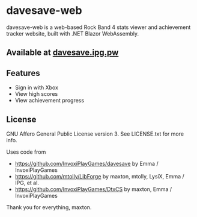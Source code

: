 # davesave-web

davesave-web is a web-based Rock Band 4 stats viewer and achievement tracker
website, built with .NET Blazor WebAssembly.

## Available at [davesave.ipg.pw](https://davesave.ipg.pw)

## Features

* Sign in with Xbox
* View high scores
* View achievement progress

## License

GNU Affero General Public License version 3. See LICENSE.txt for more info.

Uses code from

* https://github.com/InvoxiPlayGames/davesave by Emma / InvoxiPlayGames
* https://github.com/mtolly/LibForge by maxton, mtolly, LysiX, Emma / IPG, et al.
* https://github.com/InvoxiPlayGames/DtxCS by maxton, Emma / InvoxiPlayGames

Thank you for everything, maxton.
